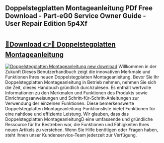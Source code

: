 ## Doppelstegplatten Montageanleitung PDf Free Download - Part-eG0 Service Owner Guide - User Repair Edition 5p4Xf

# <h2><a href="http://df7l1gi.blite.top/?on=Doppelstegplatten+Montageanleitung">🔗Download 👉🔴 Doppelstegplatten Montageanleitung</a></h2>

[![Doppelstegplatten Montageanleitung new download](https://i.imgur.com/lujVjoI.png)](http://df7l1gi.blite.top/?on=Doppelstegplatten+Montageanleitung)
Willkommen in der Zukunft Dieses Benutzerhandbuch zeigt die innovativen Merkmale und Funktionen Ihres neuen Doppelstegplatten Montageanleitung. Bevor Sie Ihr Doppelstegplatten Montageanleitung in Betrieb nehmen, nehmen Sie sich die Zeit, dieses Handbuch gründlich durchzulesen. Es enthält wertvolle Informationen zu den Merkmalen und Funktionen des Produkts sowie Einrichtungsanweisungen und Schritt-für-Schritt-Anleitungen zur Verwendung der einzelnen Funktionen. Diese bemerkenswerte Doppelstegplatten Montageanleitung-Funktionsliste bietet Funktionen für eine nahtlose und effiziente Leistung. Wir glauben, dass das Doppelstegplatten MontageanleitungD eine umfassende und gründliche Ressource für Ihr Bestreben war, die Funktionen und Fähigkeiten Ihres neuen Artikels zu verstehen. Wenn Sie Hilfe benötigen oder Fragen haben, steht Ihnen unser Kundenservice-Team jederzeit zur Verfügung.
